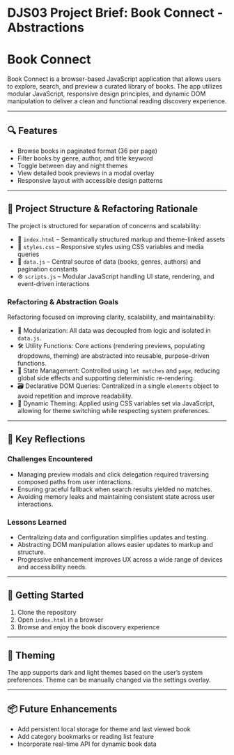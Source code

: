 # DJS03 Project Brief: Book Connect - Abstractions

# Book Connect

Book Connect is a browser-based JavaScript application that allows users to explore, search, and preview a curated library of books. The app utilizes modular JavaScript, responsive design principles, and dynamic DOM manipulation to deliver a clean and functional reading discovery experience.

---

## 🔍 Features

- Browse books in paginated format (36 per page)
- Filter books by genre, author, and title keyword
- Toggle between day and night themes
- View detailed book previews in a modal overlay
- Responsive layout with accessible design patterns

---

## 🧠 Project Structure & Refactoring Rationale

The project is structured for separation of concerns and scalability:

- 📁 `index.html` – Semantically structured markup and theme-linked assets
- 🎨 `styles.css` – Responsive styles using CSS variables and media queries
- 📄 `data.js` – Central source of data (books, genres, authors) and pagination constants
- ⚙️ `scripts.js` – Modular JavaScript handling UI state, rendering, and event-driven interactions

### Refactoring & Abstraction Goals

Refactoring focused on improving clarity, scalability, and maintainability:

- 🧩 Modularization: All data was decoupled from logic and isolated in `data.js`.
- 🛠 Utility Functions: Core actions (rendering previews, populating dropdowns, theming) are abstracted into reusable, purpose-driven functions.
- 🎯 State Management: Controlled using `let matches` and `page`, reducing global side effects and supporting deterministic re-rendering.
- 🗃 Declarative DOM Queries: Centralized in a single `elements` object to avoid repetition and improve readability.
- 🎨 Dynamic Theming: Applied using CSS variables set via JavaScript, allowing for theme switching while respecting system preferences.

---

## 🧪 Key Reflections

### Challenges Encountered

- Managing preview modals and click delegation required traversing composed paths from user interactions.
- Ensuring graceful fallback when search results yielded no matches.
- Avoiding memory leaks and maintaining consistent state across user interactions.

### Lessons Learned

- Centralizing data and configuration simplifies updates and testing.
- Abstracting DOM manipulation allows easier updates to markup and structure.
- Progressive enhancement improves UX across a wide range of devices and accessibility needs.

---

## 🚀 Getting Started

1. Clone the repository
2. Open `index.html` in a browser
3. Browse and enjoy the book discovery experience

---

## 🌙 Theming

The app supports dark and light themes based on the user’s system preferences. Theme can be manually changed via the settings overlay.

---

## 📦 Future Enhancements

- Add persistent local storage for theme and last viewed book
- Add category bookmarks or reading list feature
- Incorporate real-time API for dynamic book data
